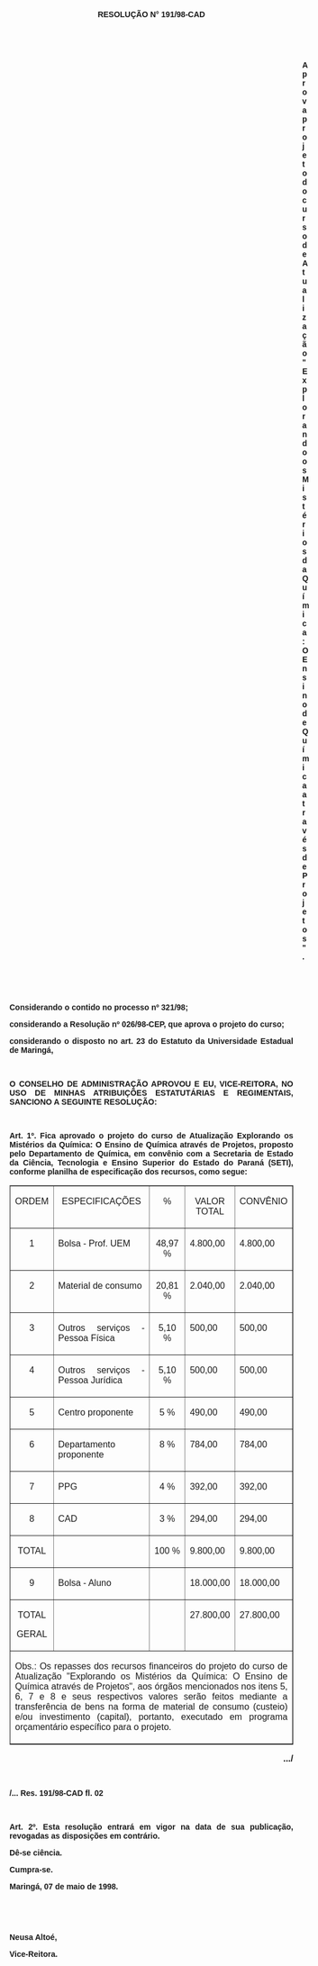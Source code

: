 <BODY>

<B><FONT FACE="Arial"><P ALIGN="CENTER">RESOLU&Ccedil;&Atilde;O  N° 191/98-CAD</P>
<P ALIGN="JUSTIFY"></P>
<P ALIGN="JUSTIFY">&nbsp;</P>
<P ALIGN="JUSTIFY">&nbsp;</P><DIR>
<DIR>
<DIR>
<DIR>
<DIR>
<DIR>
<DIR>
<DIR>
<DIR>
<DIR>
<DIR>
<DIR>
<DIR>

<P ALIGN="JUSTIFY">Aprova projeto do curso de Atualiza&ccedil;&atilde;o &quot;Explorando os Mist&eacute;rios da Qu&iacute;mica: O Ensino de Qu&iacute;mica atrav&eacute;s de Projetos&quot;.</P>
<P ALIGN="JUSTIFY"></P>
</B><P ALIGN="JUSTIFY">&nbsp;</P>
<P ALIGN="JUSTIFY">&nbsp;</P></DIR>
</DIR>
</DIR>
</DIR>
</DIR>
</DIR>
</DIR>
</DIR>
</DIR>
</DIR>
</DIR>
</DIR>
</DIR>

<P ALIGN="JUSTIFY">&#9;Considerando o contido no <B>processo nº 321/98</B>;</P>
<P ALIGN="JUSTIFY">&#9;considerando a Resolu&ccedil;&atilde;o nº 026/98-CEP, que aprova o projeto do curso;</P>
<B><P ALIGN="JUSTIFY">&#9;</B>considerando o disposto no art. 23 do Estatuto da Universidade Estadual de Maring&aacute;,</P>
<B><P ALIGN="JUSTIFY"></P>
</B><P ALIGN="JUSTIFY">&nbsp;</P>
<B><P ALIGN="JUSTIFY">O CONSELHO DE ADMINISTRA&Ccedil;&Atilde;O APROVOU E EU, VICE-REITORA, NO USO DE MINHAS ATRIBUI&Ccedil;&Otilde;ES ESTATUT&Aacute;RIAS E REGIMENTAIS, SANCIONO A SEGUINTE RESOLU&Ccedil;&Atilde;O:</P>
<P ALIGN="JUSTIFY"></P>
<P ALIGN="JUSTIFY">&nbsp;</P>
<P ALIGN="JUSTIFY">&#9;Art. 1º. </B>Fica aprovado o projeto do curso de <B>Atualiza&ccedil;&atilde;o Explorando os Mist&eacute;rios da Qu&iacute;mica: O Ensino de Qu&iacute;mica atrav&eacute;s de Projetos</B>, proposto pelo Departamento de Qu&iacute;mica, em conv&ecirc;nio com a Secretaria de Estado da Ci&ecirc;ncia, Tecnologia e Ensino Superior do Estado do Paran&aacute; (SETI), conforme planilha de especifica&ccedil;&atilde;o dos recursos, como segue:</P>
<P ALIGN="JUSTIFY"></P></FONT>
<TABLE BORDER CELLSPACING=1 CELLPADDING=7 WIDTH=600>
<TR><TD WIDTH="12%" VALIGN="TOP">
<FONT FACE="Arial" SIZE=3><P ALIGN="CENTER">ORDEM</FONT></TD>
<TD WIDTH="41%" VALIGN="TOP">
<FONT FACE="Arial" SIZE=3><P ALIGN="CENTER">ESPECIFICA&Ccedil;&Otilde;ES</FONT></TD>
<TD WIDTH="16%" VALIGN="TOP">
<FONT FACE="Arial" SIZE=3><P ALIGN="CENTER">%</FONT></TD>
<TD WIDTH="15%" VALIGN="TOP">
<FONT FACE="Arial" SIZE=3><P ALIGN="CENTER">VALOR TOTAL</FONT></TD>
<TD WIDTH="16%" VALIGN="TOP">
<FONT FACE="Arial" SIZE=3><P ALIGN="JUSTIFY">CONV&Ecirc;NIO</FONT></TD>
</TR>
<TR><TD WIDTH="12%" VALIGN="TOP">
<FONT FACE="Arial" SIZE=3><P ALIGN="CENTER">1</FONT></TD>
<TD WIDTH="41%" VALIGN="TOP">
<FONT FACE="Arial" SIZE=3><P ALIGN="JUSTIFY">Bolsa - Prof. UEM</FONT></TD>
<TD WIDTH="16%" VALIGN="TOP">
<FONT FACE="Arial" SIZE=3><P ALIGN="CENTER">48,97 %</FONT></TD>
<TD WIDTH="15%" VALIGN="TOP">
<FONT FACE="Arial" SIZE=3><P ALIGN="JUSTIFY">  4.800,00</FONT></TD>
<TD WIDTH="16%" VALIGN="TOP">
<FONT FACE="Arial" SIZE=3><P ALIGN="JUSTIFY">  4.800,00</FONT></TD>
</TR>
<TR><TD WIDTH="12%" VALIGN="TOP">
<FONT FACE="Arial" SIZE=3><P ALIGN="CENTER">2</FONT></TD>
<TD WIDTH="41%" VALIGN="TOP">
<FONT FACE="Arial" SIZE=3><P ALIGN="JUSTIFY">Material de consumo</FONT></TD>
<TD WIDTH="16%" VALIGN="TOP">
<FONT FACE="Arial" SIZE=3><P ALIGN="CENTER">20,81 %</FONT></TD>
<TD WIDTH="15%" VALIGN="TOP">
<FONT FACE="Arial" SIZE=3><P ALIGN="JUSTIFY">  2.040,00</FONT></TD>
<TD WIDTH="16%" VALIGN="TOP">
<FONT FACE="Arial" SIZE=3><P ALIGN="JUSTIFY">  2.040,00</FONT></TD>
</TR>
<TR><TD WIDTH="12%" VALIGN="TOP">
<FONT FACE="Arial" SIZE=3><P ALIGN="CENTER">3</FONT></TD>
<TD WIDTH="41%" VALIGN="TOP">
<FONT FACE="Arial" SIZE=3><P ALIGN="JUSTIFY">Outros servi&ccedil;os - Pessoa F&iacute;sica</FONT></TD>
<TD WIDTH="16%" VALIGN="TOP">
<FONT FACE="Arial" SIZE=3><P ALIGN="CENTER">  5,10 %</FONT></TD>
<TD WIDTH="15%" VALIGN="TOP">
<FONT FACE="Arial" SIZE=3><P ALIGN="JUSTIFY">     500,00</FONT></TD>
<TD WIDTH="16%" VALIGN="TOP">
<FONT FACE="Arial" SIZE=3><P ALIGN="JUSTIFY">     500,00</FONT></TD>
</TR>
<TR><TD WIDTH="12%" VALIGN="TOP">
<FONT FACE="Arial" SIZE=3><P ALIGN="CENTER">4</FONT></TD>
<TD WIDTH="41%" VALIGN="TOP">
<FONT FACE="Arial" SIZE=3><P ALIGN="JUSTIFY">Outros servi&ccedil;os - Pessoa Jur&iacute;dica</FONT></TD>
<TD WIDTH="16%" VALIGN="TOP">
<FONT FACE="Arial" SIZE=3><P ALIGN="CENTER">  5,10 %</FONT></TD>
<TD WIDTH="15%" VALIGN="TOP">
<FONT FACE="Arial" SIZE=3><P ALIGN="JUSTIFY">     500,00</FONT></TD>
<TD WIDTH="16%" VALIGN="TOP">
<FONT FACE="Arial" SIZE=3><P ALIGN="JUSTIFY">     500,00</FONT></TD>
</TR>
<TR><TD WIDTH="12%" VALIGN="TOP">
<FONT FACE="Arial" SIZE=3><P ALIGN="CENTER">5</FONT></TD>
<TD WIDTH="41%" VALIGN="TOP">
<FONT FACE="Arial" SIZE=3><P ALIGN="JUSTIFY">Centro proponente</FONT></TD>
<TD WIDTH="16%" VALIGN="TOP">
<FONT FACE="Arial" SIZE=3><P ALIGN="CENTER">  5      %</FONT></TD>
<TD WIDTH="15%" VALIGN="TOP">
<FONT FACE="Arial" SIZE=3><P ALIGN="JUSTIFY">     490,00</FONT></TD>
<TD WIDTH="16%" VALIGN="TOP">
<FONT FACE="Arial" SIZE=3><P ALIGN="JUSTIFY">     490,00</FONT></TD>
</TR>
<TR><TD WIDTH="12%" VALIGN="TOP">
<FONT FACE="Arial" SIZE=3><P ALIGN="CENTER">6</FONT></TD>
<TD WIDTH="41%" VALIGN="TOP">
<FONT FACE="Arial" SIZE=3><P ALIGN="JUSTIFY">Departamento proponente</FONT></TD>
<TD WIDTH="16%" VALIGN="TOP">
<FONT FACE="Arial" SIZE=3><P ALIGN="CENTER">  8      %</FONT></TD>
<TD WIDTH="15%" VALIGN="TOP">
<FONT FACE="Arial" SIZE=3><P ALIGN="JUSTIFY">     784,00</FONT></TD>
<TD WIDTH="16%" VALIGN="TOP">
<FONT FACE="Arial" SIZE=3><P ALIGN="JUSTIFY">     784,00</FONT></TD>
</TR>
<TR><TD WIDTH="12%" VALIGN="TOP">
<FONT FACE="Arial" SIZE=3><P ALIGN="CENTER">7</FONT></TD>
<TD WIDTH="41%" VALIGN="TOP">
<FONT FACE="Arial" SIZE=3><P ALIGN="JUSTIFY">PPG</FONT></TD>
<TD WIDTH="16%" VALIGN="TOP">
<FONT FACE="Arial" SIZE=3><P ALIGN="CENTER">  4      %</FONT></TD>
<TD WIDTH="15%" VALIGN="TOP">
<FONT FACE="Arial" SIZE=3><P ALIGN="JUSTIFY">     392,00</FONT></TD>
<TD WIDTH="16%" VALIGN="TOP">
<FONT FACE="Arial" SIZE=3><P ALIGN="JUSTIFY">     392,00</FONT></TD>
</TR>
<TR><TD WIDTH="12%" VALIGN="TOP">
<FONT FACE="Arial" SIZE=3><P ALIGN="CENTER">8</FONT></TD>
<TD WIDTH="41%" VALIGN="TOP">
<FONT FACE="Arial" SIZE=3><P ALIGN="JUSTIFY">CAD</FONT></TD>
<TD WIDTH="16%" VALIGN="TOP">
<FONT FACE="Arial" SIZE=3><P ALIGN="CENTER">  3      %</FONT></TD>
<TD WIDTH="15%" VALIGN="TOP">
<FONT FACE="Arial" SIZE=3><P ALIGN="JUSTIFY">     294,00</FONT></TD>
<TD WIDTH="16%" VALIGN="TOP">
<FONT FACE="Arial" SIZE=3><P ALIGN="JUSTIFY">     294,00</FONT></TD>
</TR>
<TR><TD WIDTH="12%" VALIGN="TOP">
<FONT FACE="Arial" SIZE=3><P ALIGN="CENTER">TOTAL</FONT></TD>
<TD WIDTH="41%" VALIGN="TOP">&nbsp;</TD>
<TD WIDTH="16%" VALIGN="TOP">
<FONT FACE="Arial" SIZE=3><P ALIGN="CENTER">100    %</FONT></TD>
<TD WIDTH="15%" VALIGN="TOP">
<FONT FACE="Arial" SIZE=3><P ALIGN="JUSTIFY">  9.800,00</FONT></TD>
<TD WIDTH="16%" VALIGN="TOP">
<FONT FACE="Arial" SIZE=3><P ALIGN="JUSTIFY">  9.800,00</FONT></TD>
</TR>
<TR><TD WIDTH="12%" VALIGN="TOP">
<FONT FACE="Arial" SIZE=3><P ALIGN="CENTER">9</FONT></TD>
<TD WIDTH="41%" VALIGN="TOP">
<FONT FACE="Arial" SIZE=3><P ALIGN="JUSTIFY">Bolsa - Aluno</FONT></TD>
<TD WIDTH="16%" VALIGN="TOP">&nbsp;</TD>
<TD WIDTH="15%" VALIGN="TOP">
<FONT FACE="Arial" SIZE=3><P ALIGN="JUSTIFY">18.000,00</FONT></TD>
<TD WIDTH="16%" VALIGN="TOP">
<FONT FACE="Arial" SIZE=3><P ALIGN="JUSTIFY">18.000,00</FONT></TD>
</TR>
<TR><TD WIDTH="12%" VALIGN="TOP">
<FONT FACE="Arial" SIZE=3><P ALIGN="CENTER">TOTAL</P>
<P ALIGN="CENTER">GERAL</FONT></TD>
<TD WIDTH="41%" VALIGN="TOP">&nbsp;</TD>
<TD WIDTH="16%" VALIGN="TOP">&nbsp;</TD>
<TD WIDTH="15%" VALIGN="TOP">
<FONT FACE="Arial" SIZE=3><P ALIGN="JUSTIFY">27.800,00</FONT></TD>
<TD WIDTH="16%" VALIGN="TOP">
<FONT FACE="Arial" SIZE=3><P ALIGN="JUSTIFY">27.800,00</FONT></TD>
</TR>
<TR><TD VALIGN="TOP" COLSPAN=5>
<FONT FACE="Arial" SIZE=3><P ALIGN="JUSTIFY">Obs.: Os repasses dos recursos financeiros do projeto do curso de Atualiza&ccedil;&atilde;o &quot;Explorando os Mist&eacute;rios da Qu&iacute;mica: O Ensino de Qu&iacute;mica atrav&eacute;s de Projetos&quot;, aos &oacute;rg&atilde;os mencionados nos itens 5, 6, 7 e 8 e seus respectivos valores ser&atilde;o feitos mediante a transfer&ecirc;ncia de bens na forma de material de consumo (custeio) e/ou investimento (capital), portanto, executado em programa or&ccedil;ament&aacute;rio espec&iacute;fico para o projeto.</FONT></TD>
</TR>
</TABLE>

<B><FONT FACE="Arial" SIZE=3><P ALIGN="RIGHT">.../</P>
</B></FONT><FONT FACE="Arial"><P ALIGN="JUSTIFY"></P>
<P ALIGN="JUSTIFY">&nbsp;</P>
<B><P ALIGN="JUSTIFY">/... Res. 191/98-CAD                                                                                        fl. 02</P>
</B><P ALIGN="JUSTIFY"></P>
<P ALIGN="JUSTIFY">&nbsp;</P>
<P ALIGN="JUSTIFY">&#9;<B>Art. 2º.</B> Esta resolu&ccedil;&atilde;o entrar&aacute; em vigor na data de sua publica&ccedil;&atilde;o, revogadas as disposi&ccedil;&otilde;es em contr&aacute;rio.</P>
<P ALIGN="JUSTIFY">&#9;D&ecirc;-se ci&ecirc;ncia.</P>
<P ALIGN="JUSTIFY">&#9;Cumpra-se.</P>
<P ALIGN="JUSTIFY"></P>
<P ALIGN="JUSTIFY">&#9;&#9;&#9;&#9;&#9;&#9;Maring&aacute;, 07 de maio de 1998.</P>
<P ALIGN="JUSTIFY"></P>
<P ALIGN="JUSTIFY">&nbsp;</P>
<P ALIGN="JUSTIFY">&nbsp;</P>
<P ALIGN="JUSTIFY">&#9;&#9;&#9;&#9;&#9;&#9;Neusa Alto&eacute;,</P>
<P ALIGN="JUSTIFY">&#9;&#9;&#9;&#9;&#9;&#9;<B>Vice-Reitora.</P>
</B><P ALIGN="JUSTIFY"></P></FONT></BODY>
